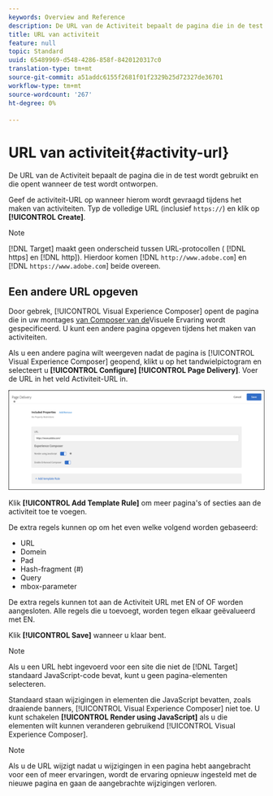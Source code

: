 ```yaml
---
keywords: Overview and Reference
description: De URL van de Activiteit bepaalt de pagina die in de test wordt gebruikt en die opent wanneer de test wordt ontworpen.
title: URL van activiteit
feature: null
topic: Standard
uuid: 65489969-d548-4286-858f-8420120317c0
translation-type: tm+mt
source-git-commit: a51addc6155f2681f01f2329b25d72327de36701
workflow-type: tm+mt
source-wordcount: '267'
ht-degree: 0%

---
```



# URL van activiteit{#activity-url}

De URL van de Activiteit bepaalt de pagina die in de test wordt gebruikt en die opent wanneer de test wordt ontworpen.

Geef de activiteit-URL op wanneer hierom wordt gevraagd tijdens het maken van activiteiten. Typ de volledige URL (inclusief `https://`) en klik op **[!UICONTROL Create]**.

>[!NOTE]
>
>[!DNL Target] maakt geen onderscheid tussen URL-protocollen ( [!DNL https] en [!DNL http]). Hierdoor komen [!DNL `http://www.adobe.com`] en [!DNL `https://www.adobe.com`] beide overeen.

## Een andere URL opgeven

Door gebrek, [!UICONTROL Visual Experience Composer] opent de pagina die in uw montages [van Composer van de](/help/administrating-target/visual-experience-composer-set-up.md)Visuele Ervaring wordt gespecificeerd. U kunt een andere pagina opgeven tijdens het maken van activiteiten.

Als u een andere pagina wilt weergeven nadat de pagina is [!UICONTROL Visual Experience Composer] geopend, klikt u op het tandwielpictogram en selecteert u **[!UICONTROL Configure]** **[!UICONTROL Page Delivery]**. Voer de URL in het veld Activiteit-URL in.

![Dialoogvenster Pagina-aflevering](/help/c-activities/t-test-ab/t-test-create-ab/assets/url-config-new.png)

Klik **[!UICONTROL Add Template Rule]** om meer pagina&#39;s of secties aan de activiteit toe te voegen.

De extra regels kunnen op om het even welke volgend worden gebaseerd:

* URL
* Domein
* Pad
* Hash-fragment (#)
* Query
* mbox-parameter

De extra regels kunnen tot aan de Activiteit URL met EN of OF worden aangesloten. Alle regels die u toevoegt, worden tegen elkaar geëvalueerd met EN.

Klik **[!UICONTROL Save]** wanneer u klaar bent.

>[!NOTE]
>
>Als u een URL hebt ingevoerd voor een site die niet de [!DNL Target] standaard JavaScript-code bevat, kunt u geen pagina-elementen selecteren.

Standaard staan wijzigingen in elementen die JavaScript bevatten, zoals draaiende banners, [!UICONTROL Visual Experience Composer] niet toe. U kunt schakelen **[!UICONTROL Render using JavaScript]** als u die elementen wilt kunnen veranderen gebruikend [!UICONTROL Visual Experience Composer].

>[!NOTE]
>
>Als u de URL wijzigt nadat u wijzigingen in een pagina hebt aangebracht voor een of meer ervaringen, wordt de ervaring opnieuw ingesteld met de nieuwe pagina en gaan de aangebrachte wijzigingen verloren.
